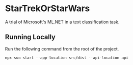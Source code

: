 # StarTrekOrStarWars

A trial of Microsoft's ML.NET in a text classification task.

## Running Locally

Run the following command from the root of the project.  

`npx swa start --app-location src/dist --api-location api`